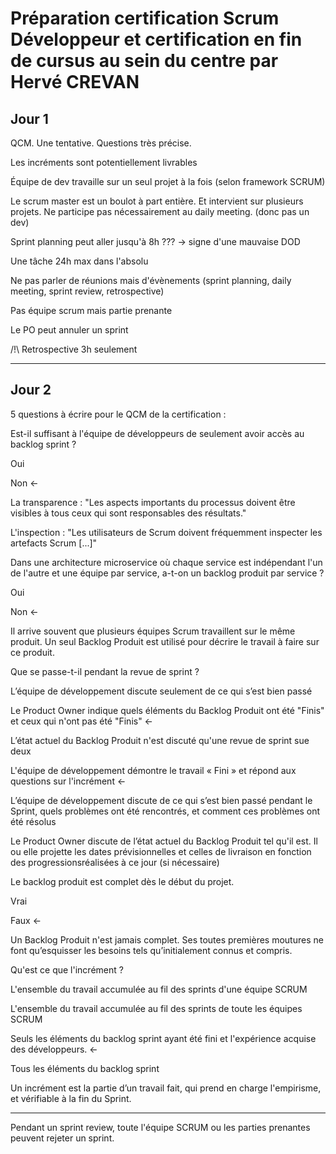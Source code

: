 # Préparation certification Scrum Développeur et certification en fin de cursus au sein du centre par Hervé CREVAN 


## Jour 1

QCM. Une tentative. Questions très précise. 

Les incréments sont potentiellement livrables 

Équipe de dev travaille sur un seul projet à la fois (selon framework SCRUM)  

Le scrum master est un boulot à part entière. Et intervient sur plusieurs projets. Ne participe pas nécessairement au daily meeting. (donc pas un dev) 

Sprint planning peut aller jusqu'à 8h ??? -> signe d'une mauvaise DOD 

Une tâche 24h max dans l'absolu

Ne pas parler de réunions mais d'évènements (sprint planning, daily meeting, sprint review, retrospective)

Pas équipe scrum mais partie prenante

Le PO peut annuler un sprint

/!\ Retrospective 3h seulement 

_____________________________________________________________________________ 


## Jour 2

5 questions à écrire pour le QCM de la certification : 

Est-il suffisant à l'équipe de développeurs de seulement avoir accès au backlog sprint ? 

Oui 

Non <- 

La transparence : "Les aspects importants du processus doivent être visibles à tous ceux qui sont responsables des résultats." 

L'inspection : "Les utilisateurs de Scrum doivent fréquemment inspecter les artefacts Scrum [...]" 

Dans une architecture microservice où chaque service est indépendant l'un de l'autre et une équipe par service, a-t-on un backlog produit par service ? 

Oui 

Non <- 

Il arrive souvent que plusieurs équipes Scrum travaillent sur le même produit. Un seul Backlog Produit est utilisé pour décrire le travail à faire sur ce produit.   

Que se passe-t-il pendant la revue de sprint ? 

L’équipe de développement discute seulement de ce qui s’est bien passé 

Le Product Owner indique quels éléments du Backlog Produit ont été "Finis" et ceux qui n'ont pas été "Finis" <- 

L’état actuel du Backlog Produit n'est discuté qu'une revue de sprint sue deux 

L'équipe de développement démontre le travail « Fini » et répond aux questions sur l'incrément <- 

L’équipe de développement discute de ce qui s’est bien passé pendant le Sprint, quels problèmes ont été rencontrés, et comment ces problèmes ont été résolus 

Le Product Owner discute de l’état actuel du Backlog Produit tel qu'il est. Il ou elle projette les dates prévisionnelles et celles de livraison en fonction des progressionsréalisées à ce jour (si nécessaire) 

Le backlog produit est complet dès le début du projet. 

Vrai 

Faux <- 

Un Backlog Produit n'est jamais complet. Ses toutes premières moutures ne font qu’esquisser les besoins tels qu’initialement connus et compris. 

Qu'est ce que l'incrément ? 

L'ensemble du travail accumulée au fil des sprints d'une équipe SCRUM 

L'ensemble du travail accumulée au fil des sprints de toute les équipes SCRUM 

Seuls les éléments du backlog sprint ayant été fini et l'expérience acquise des développeurs. <- 

Tous les éléments du backlog sprint 

Un incrément est la partie d’un travail fait, qui prend en charge l'empirisme, et vérifiable à la fin du Sprint. 

_____________________________________________________________________________ 

Pendant un sprint review, toute l'équipe SCRUM ou les parties prenantes peuvent rejeter un sprint.